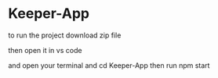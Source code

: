 # Keeper-App
to run the project
download zip file 

then open it in vs code 

and open your terminal 
and cd Keeper-App
then run npm start 
